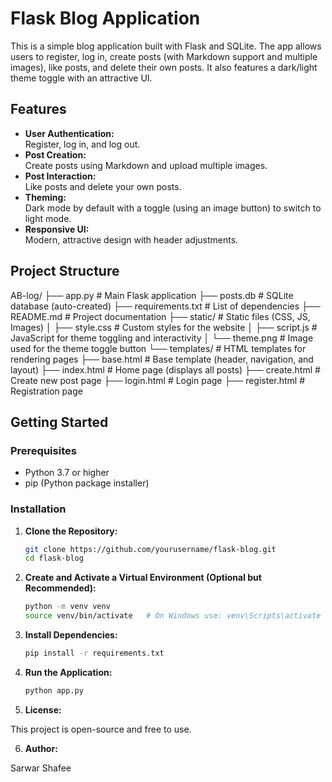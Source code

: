 # Flask Blog Application

This is a simple blog application built with Flask and SQLite. The app allows users to register, log in, create posts (with Markdown support and multiple images), like posts, and delete their own posts. It also features a dark/light theme toggle with an attractive UI.

## Features

- **User Authentication:**  
  Register, log in, and log out.
- **Post Creation:**  
  Create posts using Markdown and upload multiple images.
- **Post Interaction:**  
  Like posts and delete your own posts.
- **Theming:**  
  Dark mode by default with a toggle (using an image button) to switch to light mode.
- **Responsive UI:**  
  Modern, attractive design with header adjustments.

## Project Structure

AB-log/
├── app.py                   # Main Flask application
├── posts.db                 # SQLite database (auto-created)
├── requirements.txt         # List of dependencies
├── README.md                # Project documentation
├── static/                  # Static files (CSS, JS, Images)
│   ├── style.css            # Custom styles for the website
│   ├── script.js            # JavaScript for theme toggling and interactivity
│   └── theme.png            # Image used for the theme toggle button
└── templates/               # HTML templates for rendering pages
    ├── base.html            # Base template (header, navigation, and layout)
    ├── index.html           # Home page (displays all posts)
    ├── create.html          # Create new post page
    ├── login.html           # Login page
    ├── register.html        # Registration page


## Getting Started

### Prerequisites

- Python 3.7 or higher
- pip (Python package installer)

### Installation

1. **Clone the Repository:**

    ```bash
    git clone https://github.com/yourusername/flask-blog.git
    cd flask-blog
    ```

2. **Create and Activate a Virtual Environment (Optional but Recommended):**

    ```bash
    python -m venv venv
    source venv/bin/activate   # On Windows use: venv\Scripts\activate
    ```
    
3. **Install Dependencies:**

    ```bash
    pip install -r requirements.txt
    ```
    
4. **Run the Application:**

    ```bash
    python app.py
    ```

5. **License:**

This project is open-source and free to use.

6. **Author:**

Sarwar Shafee